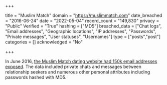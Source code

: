 +++

title = "Muslim Match"
domain = "https://muslimmatch.com"
date_breached = "2016-06-24"
date = "2022-05-04"
record_count = "149,830"
privacy = "Public"
Verified = "True"
hashing = ["MD5"]
breached_data = ["Chat logs", "Email addresses", "Geographic locations", "IP addresses", "Passwords", "Private messages", "User statuses", "Usernames"]
type = ["posts","post"]
categories = []
acknowledged = "No"


+++


In June 2016, <a href="https://motherboard.vice.com/read/hacked-private-messages-from-dating-site-muslim-match" target="_blank" rel="noopener">the Muslim Match dating website had 150k email addresses exposed</a>. The data included private chats and messages between relationship seekers and numerous other personal attributes including passwords hashed with MD5.

